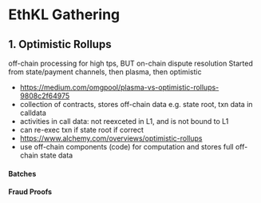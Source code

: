 # EthKL Gathering

## 1. Optimistic Rollups
off-chain processing for high tps, BUT on-chain dispute resolution
Started from state/payment channels, then plasma, then optimistic

- https://medium.com/omgpool/plasma-vs-optimistic-rollups-9808c2f64975
- collection of contracts, stores off-chain data e.g. state root, txn data in calldata
- activities in call data: not reexceted in L1, and is not bound to L1
- can re-exec txn if state root if correct
- https://www.alchemy.com/overviews/optimistic-rollups
- use off-chain components (code) for computation and stores full off-chain state data



#### Batches
#### Fraud Proofs
